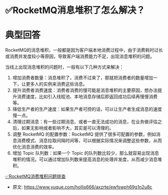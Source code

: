 # ✅RocketMQ消息堆积了怎么解决？
<!--page header-->

<a name="t4Zwm"></a>
# 典型回答

RocketMQ的消息堆积，一般都是因为客户端本地消费过程中，由于消费耗时过长或消费并发度较小等原因，导致客户端消费能力不足，出现消息堆积的问题。

当线上出现消息堆积的问题时，一般有以下几种方式来解决：

1. 增加消费者数量：消息堆积了，消费不过来了，那就把消费者的数量增加一下，让更多人的实例来消费这些消息。
2. 提升消费者消费速度：消费者消费的慢可能是消息堆积的主要原因，想办法提升消费速度，比如引入线程池、本地消息存储后即返回成功后续再慢慢消费等。
3. 降低生产者的生产速度：如果生产者可控的话，可以让生产者生成消息的速度慢一点。
4. 清理过期消息：有一些过期消息、或者一直无法成功的消息，在业务做评估之后，如果无影响或者影响不大，其实是可以清理的。
5. 调整 RocketMQ 的配置参数：RocketMQ 提供了很多可配置的参数，例如消息消费模式、消息拉取间隔时间等，可以根据实际情况来调整这些参数，从而优化消息消费的效率。
6. 增加 Topic 队列数：如果一个 Topic 的队列数比较少，那么就容易出现消息堆积的情况。可以通过增加队列数来提高消息的处理并发度，从而减少消息堆积。

[✅RocketMQ消费堆积问题排查](https://www.yuque.com/hollis666/axzrte/za04hyyegpeg4h2i?view=doc_embed)


<!--page footer-->
- 原文: <https://www.yuque.com/hollis666/axzrte/ewfswph69g1n2u8c>